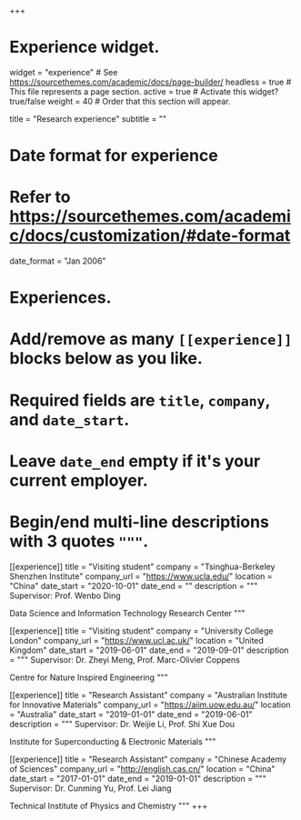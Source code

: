 +++
# Experience widget.
widget = "experience"  # See https://sourcethemes.com/academic/docs/page-builder/
headless = true  # This file represents a page section.
active = true  # Activate this widget? true/false
weight = 40  # Order that this section will appear.

title = "Research experience"
subtitle = ""

# Date format for experience
#   Refer to https://sourcethemes.com/academic/docs/customization/#date-format
date_format = "Jan 2006"

# Experiences.
#   Add/remove as many `[[experience]]` blocks below as you like.
#   Required fields are `title`, `company`, and `date_start`.
#   Leave `date_end` empty if it's your current employer.
#   Begin/end multi-line descriptions with 3 quotes `"""`.
[[experience]]
  title = "Visiting student"
  company = "Tsinghua-Berkeley Shenzhen Institute"
  company_url = "https://www.ucla.edu/"
  location = "China"
  date_start = "2020-10-01"
  date_end = ""
  description = """
  Supervisor: Prof. Wenbo Ding
  
  Data Science and Information Technology Research Center
  """
  
[[experience]]
  title = "Visiting student"
  company = "University College London"
  company_url = "https://www.ucl.ac.uk/"
  location = "United Kingdom"
  date_start = "2019-06-01"
  date_end = "2019-09-01"
  description = """
  Supervisor: Dr. Zheyi Meng, Prof. Marc-Olivier Coppens
  
  Centre for Nature Inspired Engineering
  """

[[experience]]
  title = "Research Assistant"
  company = "Australian Institute for Innovative Materials"
  company_url = "https://aiim.uow.edu.au/"
  location = "Australia"
  date_start = "2019-01-01"
  date_end = "2019-06-01"
  description = """
  Supervisor: Dr. Weijie Li, Prof. Shi Xue Dou
  
  Institute for Superconducting & Electronic Materials
  """
  
[[experience]]
  title = "Research Assistant"
  company = "Chinese Academy of Sciences"
  company_url = "http://english.cas.cn/"
  location = "China"
  date_start = "2017-01-01"
  date_end = "2019-01-01"
  description = """
  Supervisor: Dr. Cunming Yu, Prof. Lei Jiang
  
  Technical Institute of Physics and Chemistry
  """
+++
